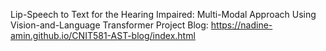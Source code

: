 Lip-Speech to Text for the Hearing Impaired: Multi-Modal Approach Using Vision-and-Language Transformer
Project Blog: https://nadine-amin.github.io/CNIT581-AST-blog/index.html
